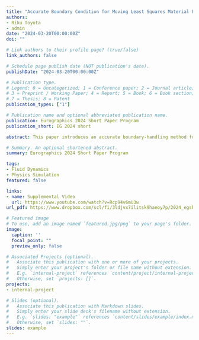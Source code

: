 ```yaml
---
title: "Accurate Boundary Condition for Moving Least Squares Material Point Method using Augmented Grid Points"
authors:
- Riku Toyota
- admin
date: "2024-03-20T00:00:00Z"
doi: ""

# Link authors to their profile page? (true/false)
link_authors: false

# Schedule page publish date (NOT publication's date).
publishDate: "2024-03-20T00:00:00Z"

# Publication type.
# Legend: 0 = Uncategorized; 1 = Conference paper; 2 = Journal article;
# 3 = Preprint / Working Paper; 4 = Report; 5 = Book; 6 = Book section;
# 7 = Thesis; 8 = Patent
publication_types: ["1"]

# Publication name and optional abbreviated publication name.
publication: Eurographics 2024 Short Paper Program
publication_short: EG 2024 short

abstract: This paper introduces an accurate boundary-handling method for the moving least squares (MLS) material point method (MPM), which is a popular scheme for robustly simulating deformable objects and fluids using a hybrid of particle and grid representations coupled via MLS interpolation. Despite its versatility with different materials, traditional MPM suffers from undesirable artifacts around wall boundaries, for example, particles pass through the walls and accumulate. To address these issues, we present a technique inspired by a line handler for MLS-based image manipulation. Specifically, we augment the grid by adding points along the wall boundary to numerically compute the integration of the MLS weight. These additional points act as background grid points, improving the accuracy of the MLS interpolation around the boundary, albeit with a marginal increase in computational cost. In particular, our technique makes the velocity perpendicular to the wall nearly zero, preventing particles from passing through the wall. We compare the boundary behavior of 2D simulation against that of naive approach.

# Summary. An optional shortened abstract.
summary: Eurographics 2024 Short Paper Program

tags:
- Fluid Dynamics
- Physics Simulation
featured: false

links:
- name: Supplemental Video
  url: https://www.youtube.com/watch?v=Rcp94v6mU3w  
url_pdf: https://www.dropbox.com/scl/fi/3ldjvx7ilitsk9haeoy7p/2024_egshort_mlsmpm.pdf?rlkey=4oofpry4tdvkhl2zxpyy64h0l&dl=0

# Featured image
# To use, add an image named `featured.jpg/png` to your page's folder. 
image:
  caption: ''
  focal_point: ""
  preview_only: false

# Associated Projects (optional).
#   Associate this publication with one or more of your projects.
#   Simply enter your project's folder or file name without extension.
#   E.g. `internal-project` references `content/project/internal-project/index.md`.
#   Otherwise, set `projects: []`.
projects:
- internal-project

# Slides (optional).
#   Associate this publication with Markdown slides.
#   Simply enter your slide deck's filename without extension.
#   E.g. `slides: "example"` references `content/slides/example/index.md`.
#   Otherwise, set `slides: ""`.
slides: example
---
```


